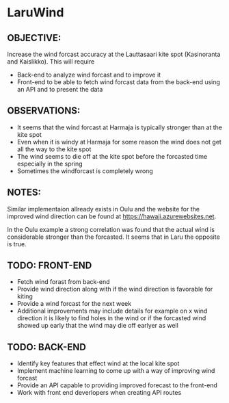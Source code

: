 # LaruWind

## OBJECTIVE:
Increase the wind forcast accuracy at the Lauttasaari kite spot (Kasinoranta and Kaislikko).  This will require
- Back-end to analyze wind forcast and to improve it
- Front-end to be able to fetch wind forcast data from the back-end using an API and to present the data

## OBSERVATIONS:
- It seems that the wind forcast at Harmaja is typically stronger than at the kite spot
- Even when it is windy at Harmaja for some reason the wind does not get all the way to the kite spot
- The wind seems to die off at the kite spot before the forcasted time especially in the spring
- Sometimes the windforcast is completely wrong

## NOTES:
Similar implementaion allready exists in Oulu and the website for the improved wind direction can be found at https://hawaji.azurewebsites.net.

In the Oulu example a strong correlation was found that the actual wind is considerable stronger than the forcasted.  It seems that in Laru the opposite is true.

## TODO: FRONT-END
- Fetch wind forast from back-end
- Provide wind direction along with if the wind direction is favorable for kiting
- Provide a wind forcast for the next week
- Additional improvements may include details for example on x wind direction it is likely to find holes in the wind or if the forcasted wind showed up early that the wind may die off earlyer as well

## TODO: BACK-END
- Identify key features that effect wind at the local kite spot
- Implement machine learning to come up with a way of improving wind forcast
- Provide an API capable to providing improved forecast to the front-end
- Work with front end deverlopers when creating API routes
